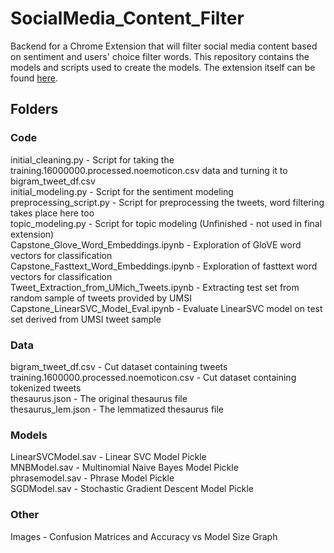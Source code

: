 # SocialMedia_Content_Filter
Backend for a Chrome Extension that will filter social media content based on sentiment and users' choice filter words. This repository contains the models and scripts used to create the models. The extension itself can be found  <a href='https://github.com/drkinder/content-filter-chrome-extension'>here</a>.
<br>
<h2>Folders</h2>
<h3>Code</h3>
initial_cleaning.py - Script for taking the training.16000000.processed.noemoticon.csv data and turning it to bigram_tweet_df.csv
<br>initial_modeling.py - Script for the sentiment modeling
<br>preprocessing_script.py - Script for preprocessing the tweets, word filtering takes place here too
<br>topic_modeling.py - Script for topic modeling (Unfinished - not used in final extension)
<br>Capstone_Glove_Word_Embeddings.ipynb - Exploration of GloVE word vectors for classification
<br>Capstone_Fasttext_Word_Embeddings.ipynb - Exploration of fasttext word vectors for classification
<br>Tweet_Extraction_from_UMich_Tweets.ipynb - Extracting test set from random sample of tweets provided by UMSI
<br>Capstone_LinearSVC_Model_Eval.ipynb - Evaluate LinearSVC model on test set derived from UMSI tweet sample
<br>
<h3>Data</h3>
bigram_tweet_df.csv - Cut dataset containing tweets
<br>training.1600000.processed.noemoticon.csv - Cut dataset containing tokenized tweets
<br>thesaurus.json - The original thesaurus file
<br>thesaurus_lem.json - The lemmatized thesaurus file
<br>
<h3>Models</h3>
LinearSVCModel.sav - Linear SVC Model Pickle
<br>MNBModel.sav - Multinomial Naive Bayes Model Pickle
<br>phrasemodel.sav - Phrase Model Pickle
<br>SGDModel.sav - Stochastic Gradient Descent Model Pickle
<br>
<h3>Other</h3>
Images - Confusion Matrices and Accuracy vs Model Size Graph
